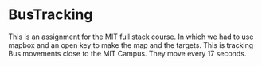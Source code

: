# BusTracking
This is an assignment for the MIT full stack course. 
In which we had to use mapbox and an open key to make the map and the targets.
This is tracking Bus movements close to the MIT Campus. They move every 17 seconds.
